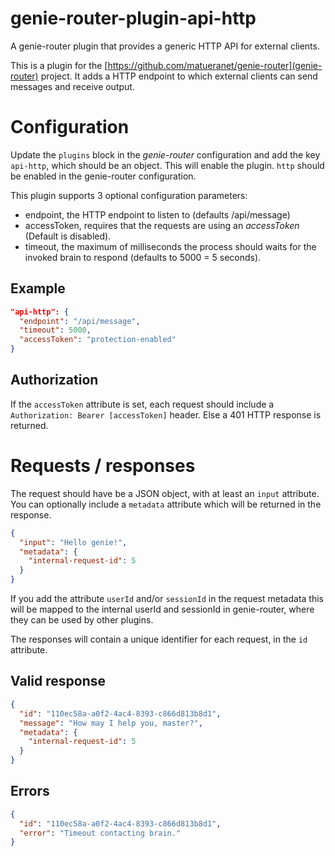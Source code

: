 # genie-router-plugin-api-http
A genie-router plugin that provides a generic HTTP API for external clients.

This is a plugin for the [https://github.com/matueranet/genie-router](genie-router)
project. It adds a HTTP endpoint to which external clients can send messages
and receive output.

# Configuration

Update the `plugins` block in the _genie-router_ configuration and add the key
`api-http`, which should be an object. This will enable the plugin. `http` should
be enabled in the genie-router configuration.

This plugin supports 3 optional configuration parameters:

- endpoint, the HTTP endpoint to listen to (defaults /api/message)
- accessToken, requires that the requests are using an _accessToken_ (Default is disabled).
- timeout, the maximum of milliseconds the process should waits for the invoked brain to respond (defaults to 5000 = 5 seconds).

## Example

```json
"api-http": {
  "endpoint": "/api/message",
  "timeout": 5000,
  "accessToken": "protection-enabled"
}
```
## Authorization

If the `accessToken` attribute is set, each request should include a `Authorization: Bearer [accessToken]` header.
Else a 401 HTTP response is returned.

# Requests / responses

The request should have be a JSON object, with at least an `input` attribute. You can optionally
include a `metadata` attribute which will be returned in the response.

```json
{
  "input": "Hello genie!",
  "metadata": {
    "internal-request-id": 5
  }
}
```

If you add the attribute `userId` and/or `sessionId` in the request metadata this
will be mapped to the internal userId and sessionId in genie-router, where they can be used
by other plugins.

The responses will contain a unique identifier for each request, in the `id` attribute.

## Valid response

```json
{
  "id": "110ec58a-a0f2-4ac4-8393-c866d813b8d1",
  "message": "How may I help you, master?",
  "metadata": {
    "internal-request-id": 5
  }
}
```

## Errors

```json
{
  "id": "110ec58a-a0f2-4ac4-8393-c866d813b8d1",
  "error": "Timeout contacting brain."
}
```

